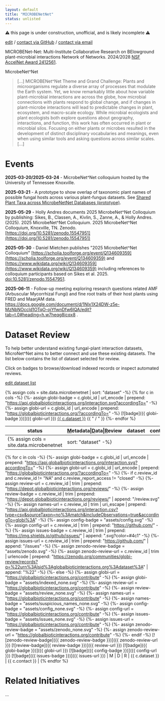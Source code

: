 ```yaml
---
layout: default
title: "MICROBENetNet"
status: unlisted
---
```


⚠️ this page is under construction, unofficial, and is likely incomplete ⚠️

[edit](https://github.com/globalbioticinteractions/globalbioticinteractions.github.io/edit/main/microbenetnet/index.md) / [contact via GitHub](https://github.com/globalbioticinteractions/globalbioticinteractions/issues/new?title=about%20MicrobeNetNet%20.%20.%20.%20&body=HI%21%0A%0AI%20noticed%20your%20page%20at%20https%3A%2F%2Fglobalbioticinteractions.org%2FMicrobeNet^Net%20and%20I%27d%20like%20to%20...%0A%0AThanks%2C%0A%5Byour%20name%5D) / [contact via email](mailto:microbenetnet@globalbioticinteractions.org?subject=about%20MicrobeNetNet%20.%20.%20.%20&body=HI%21%0A%0AI%20noticed%20your%20page%20at%20https%3A%2F%2Fglobalbioticinteractions.org%2Fmicrobenetnet%20and%20I%27d%20like%20to%20...%0A%0AThanks%2C%0A%5Byour%20name%5D)


MICROBENet-Net: Multi-Institute Collaborative Research on BElowground plant-microbial interactions Network of Networks. 2024/2028 [NSF AccelNet Award 2412561](https://www.nsf.gov/awardsearch/showAward?AWD_ID=2412561).

MicrobeNet^Net 

> [...] MICROBENet^Net Theme and Grand Challenge: Plants and microorganisms regulate a diverse array of processes that modulate the Earth system. Yet, we know remarkably little about how variable plant-microbial interactions are across the globe, how microbial connections with plants respond to global change, and if changes in plant-microbe interactions will lead to predictable changes in plant, ecosystem, and macro-scale ecology. While microbial ecologists and plant ecologists both explore questions about geography, interactions, and function, this work has often occurred in plant or microbial silos. Focusing on either plants or microbes resulted in the development of distinct disciplinary vocabularies and meanings, even when using similar tools and asking questions across similar scales. [...]

# Events

 **2025-03-20/2025-03-24** - MicrobeNet^Net colloquium hosted by the University of Tennessee Knoxville. 

 **2025-03-21** - A prototype to show overlap of taxonomic plant names of possible fungal hosts across various plant-fungus datasets. See [Shared Plant Taxa across MicrobeNetNet Databases (prototype)](https://github.com/jhpoelen/fungal-plant-host-overlap?tab=readme-ov-file#microbenetnet-prototype---common-plant-taxa-across-databases).

 **2025-05-29** - Holly Andres documents 2025 MicrobeNet^Net Colloquium by publishing: Sikes, B., Classen, A., Kivlin, S., Zanne, A., & Holly Andres. (2025). 2025 MicrobeNet^Net Colloquium. 2025 MicrobeNet^Net Colloquium, Knoxville, TN. Zenodo. [https://doi.org/10.5281/zenodo.15547951](https://doi.org/10.5281/zenodo.15547951)

 **2025-05-30** - Daniel Mietchen publishes "2025 MicrobeNet^Net Colloquium" [https://scholia.toolforge.org/event/Q134609359](https://scholia.toolforge.org/event/Q134609359) and [https://www.wikidata.org/wiki/Q134609359](https://www.wikidata.org/wiki/Q134609359) including references to colloquium participants based on Sikes et al. 2025. [doi:10.5281/zenodo.15547951](https://doi.org/10.5281/zenodo.15547951).

 **2025-06-11** - Follow-up meeting exploring research questions related AMF (Arbuscular Mycorrhizal Fungi) and fine root traits of their host plants using FRED and MaarjAM data. https://docs.google.com/document/d/1NIx1X24DW-z5e-MzNbNOccld1OTqO-ojYfwnDfw6lQA/edit?tab=t.0#heading=h.w7heqg8icqx8 . 

# Dataset Review

To help better understand existing fungal-plant interaction datasets, MicroNet^Net aims to better connect and use these existing datasets. The list below contains the list of dataset selected for review.

Click on badges to browse/download indexed records or inspect automated reviews.

[edit dataset list](https://github.com/globalbioticinteractions/globalbioticinteractions.github.io/blob/main/_data/microbenetnet.tsv)

{% assign cols = site.data.microbenetnet | sort: "dataset" -%}
{% for c in cols -%}
{%- assign globi-badge = c.globi_id | url_encode | prepend: "https://api.globalbioticinteractions.org/interaction.svg?accordingTo=" -%}
{%- assign globi-url = c.globi_id | url_encode | prepend: "https://globalbioticinteractions.org/?accordingTo=" -%}
[![badge]({{ globi-badge }})]({{ globi-url }}) <a href="#{{ c.dataset }}">{{ c.dataset }}</a> {{ " / " }}
{%- endfor %}

|status|<ins>M</ins>etadata\|<ins>D</ins>ata\|<ins>R</ins>eview|dataset|contact|
|---|---|---|---|
{% assign cols = site.data.microbenetnet | sort: "dataset" -%}
{% for c in cols -%}
{%- assign globi-badge = c.globi_id | url_encode | prepend: "https://api.globalbioticinteractions.org/interaction.svg?accordingTo=" -%} 
{%- assign globi-url = c.globi_id | url_encode | prepend: "https://globalbioticinteractions.org/?accordingTo=" -%}
{%- if c.review_id and c.review_id != "NA" and c.review_report_access != "closed" -%}
{%- assign review-url = c.review_id | trim | prepend: "https://depot.globalbioticinteractions.org/reviews/" -%}
{%- assign review-badge = c.review_id | trim | prepend: "https://depot.globalbioticinteractions.org/reviews/" | append: "/review.svg" -%}
{%- assign names-url = c.review_id | trim | uri_escape | prepend: "https://api.globalbioticinteractions.org/interaction.csv?type=csv&sourceTaxon=no%3Amatch&includeObservations=true&accordingTo=globi%3A" -%}
{%- assign config-badge = "assets/config.svg" -%}
{%- assign config-url = c.review_id | trim | prepend: "https://github.com/" -%}
{%- assign issues-badge = c.review_id | trim | prepend: "https://img.shields.io/github/issues/" | append: ".svg?color=#4c1" -%}
{%- assign issues-url = c.review_id | trim | prepend: "https://github.com/" | append: "/issues" -%}
{%- assign zenodo-review-badge = "assets/zenodo.svg" -%}
{%- assign zenodo-review-url = c.review_id | trim | urlencode | prepend: "https://zenodo.org/communities/globi-review/records?q=%22urn%3Alsid%3Aglobalbioticinteractions.org%3Adataset%3A" | append: "%22" -%}
{%- else -%}
{%- assign globi-url = "https://globalbioticinteractions.org/contribute" -%}
{%- assign globi-badge = "assets/indexed_none.svg" -%}
{%- assign review-url = "https://globalbioticinteractions.org/contribute" -%}
{%- assign review-badge = "assets/review_none.svg" -%}
{%- assign names-url = "https://globalbioticinteractions.org/contribute" -%}
{%- assign names-badge = "assets/suspicious_names_none.svg" -%}
{%- assign config-badge = "assets/config_none.svg" -%}
{%- assign config-url = "https://globalbioticinteractions.org/contribute" -%}
{%- assign issues-badge = "assets/issues_none.svg" -%}
{%- assign issues-url = "https://globalbioticinteractions.org/contribute" -%}
{%- assign zenodo-review-badge = "assets/zenodo_none.svg" -%}
{%- assign zenodo-review-url = "https://globalbioticinteractions.org/contribute" -%}
{%- endif -%}
[![zenodo-review-badge]({{ zenodo-review-badge }})]({{ zenodo-review-url }}) [![review-badge]({{ review-badge }})]({{ review-url }}) [![badge]({{ globi-badge }})]({{ globi-url }}) [![badge]({{ config-badge }})]({{ config-url }}) [![badge]({{ issues-badge }})]({{ issues-url }}) | <span class="{{ c.metadata_access }}" title="At this time, metadata of dataset {{ c.dataset }} is {{ c.metadata_access }} access.">M</span> \| <span class="{{ c.data_access }}" title="At this time, data of dataset {{ c.dataset }} is {{ c.data_access }} access.">D</span> \| <span class="{{ c.review_report_access }}" title="At this time, the review report of dataset {{ c.dataset }} is {{ c.review_report_access }} access.">R</span> | <span id="{{ c.dataset }}">{{ c.dataset }}</span> | {{ c.contact }} | 
{% endfor %}


# Related Initiatives

...
